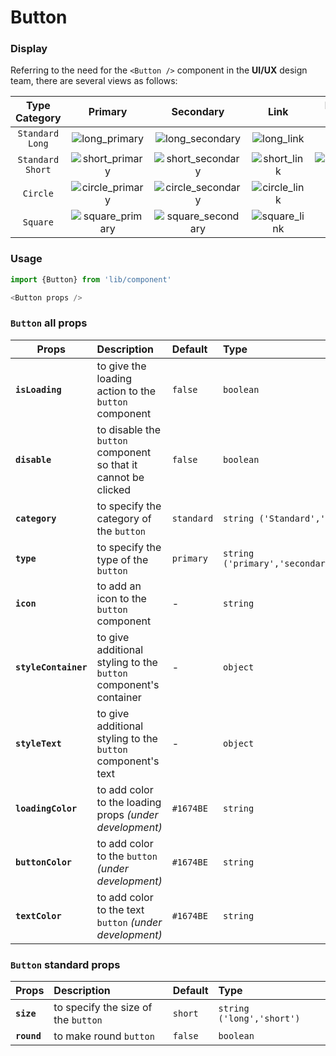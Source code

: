 # Button

### Display

Referring to the need for the `<Button />` component in the **UI/UX** design team, there are several views as follows:

| Type <br/> Category| Primary  | Secondary  | Link | Link (Text Only) |
| :-------------: |:-------------: | :-----: | :-----: |  :-----: |
| `Standard Long` | ![long_primary](https://i.postimg.cc/yDJR00yH/long-primary.png ':size=200') | ![long_secondary](https://i.postimg.cc/nM0953dx/long-secondary.png ':size=200') | ![long_link](https://i.postimg.cc/56KvHsvg/long-link.png ':size=200') | `-` |
| `Standard Short` | ![short_primary](https://i.postimg.cc/DJhbVHkv/short-primary.png ':size=200') | ![short_secondary](https://i.postimg.cc/xJPN95nK/short-secondary.png ':size=200') | ![short_link](https://i.postimg.cc/Dm2bB9P5/short-link.png ':size=200') | ![short_link_text](https://i.postimg.cc/crLw4pK6/short-link-text.png ':size=200') |
| `Circle` | ![circle_primary](https://i.postimg.cc/XrTCLXsy/circle-primary.png ':size=200') | ![circle_secondary](https://i.postimg.cc/McVjFxL3/circle-secondary.png ':size=200') | ![circle_link](https://i.postimg.cc/9zpy2mQv/circle-link.png ':size=200') | `-` |
| `Square` | ![square_primary](https://i.postimg.cc/kRX6GSgL/square-primary.png ':size=200') | ![square_secondary](https://i.postimg.cc/2VtbjVRX/square-secondary.png ':size=200') | ![square_link](https://i.postimg.cc/2VyLfnJZ/square-link.png ':size=200') | `-` |



### Usage

```js
import {Button} from 'lib/component'

<Button props />

```

### `Button` all props

| Props       | Description  | Default  | Type |
| ------------- |:-------------| :-----| :----- |
| **`isLoading`**     |to give the loading action to the `button` component  | `false` | `boolean` |
| **`disable`**      |  to disable the `button` component so that it cannot be clicked    |   `false` | `boolean` |
| **`category`** | to specify the category of the  `button`     |    `standard` | `string ('Standard','Circle','Square')`  |
| **`type`** | to specify the type of the  `button`     |    `primary` | `string ('primary','secondary','link','textlink')`  |
| **`icon`** | to add an icon to the `button` component   |    - | `string`  |
| **`styleContainer`** | to give additional styling to the `button` component's container  |    - | `object`  |
| **`styleText`** | to give additional styling to the `button` component's text  |    - | `object`  |
| **`loadingColor`** | to add color to the loading props <em>(under development) <em/>  |    `#1674BE` | `string`  |
| **`buttonColor`** | to add color to the `button` <em> (under development) <em/>  |    `#1674BE` | `string`  |
| **`textColor`** | to add color to the text `button` <em> (under development) <em/>  |    `#1674BE` | `string`  |

### `Button` standard props

| Props       | Description  | Default  | Type |
| ------------- |:-------------| :-----| :----- |
| **`size`** | to specify the size of the  `button`| `short` | `string ('long','short')`|
| **`round`** | to make round  `button`| `false` | `boolean`|
